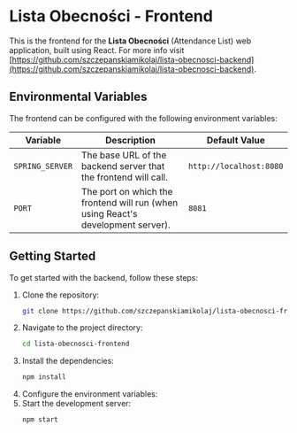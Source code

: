# Lista Obecności - Frontend

This is the frontend for the **Lista Obecności** (Attendance List) web application, built using React. For more info visit [https://github.com/szczepanskiamikolaj/lista-obecnosci-backend](https://github.com/szczepanskiamikolaj/lista-obecnosci-backend).

## Environmental Variables

The frontend can be configured with the following environment variables:

| Variable        | Description                                                     | Default Value                     |
| --------------- | --------------------------------------------------------------- | --------------------------------- |
| `SPRING_SERVER` | The base URL of the backend server that the frontend will call.  | `http://localhost:8080`           |
| `PORT`          | The port on which the frontend will run (when using React's development server). | `8081` |

## Getting Started

To get started with the backend, follow these steps:

1. Clone the repository:
   ```bash
   git clone https://github.com/szczepanskiamikolaj/lista-obecnosci-frontend.git
   ```
2. Navigate to the project directory:
    ```bash
    cd lista-obecnosci-frontend
    ```
3. Install the dependencies:
    ```bash
    npm install
    ```
4. Configure the environment variables:
4. Start the development server:
    ```bash
    npm start
    ```